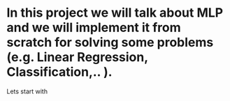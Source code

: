 # In this project we will talk about MLP and we will implement it from scratch for solving some problems (e.g. Linear Regression, Classification,.. ).

Lets start with 
